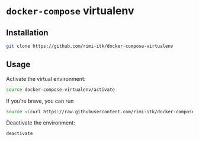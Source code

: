# `docker-compose` virtualenv

## Installation

```sh
git clone https://github.com/rimi-itk/docker-compose-virtualenv
```

## Usage

Activate the virtual environment:

```sh
source docker-compose-virtualenv/activate
```

If you're brave, you can run

```sh
source <(curl https://raw.githubusercontent.com/rimi-itk/docker-compose-virtualenv/master/activate)
```

Deactivate the environment:

```sh
deactivate
```
